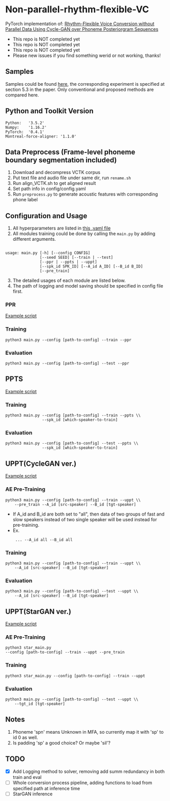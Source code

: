 # Non-parallel-rhythm-flexible-VC
PyTorch implementation of: 
[Rhythm-Flexible Voice Conversion without Parallel Data Using Cycle-GAN over Phoneme Posteriorgram Sequences](https://arxiv.org/abs/1808.03113)

* This repo is NOT completed yet
* This repo is NOT completed yet
* This repo is NOT completed yet
* Please new issues if you find something werid or not working, thanks!

## Samples
Samples could be found [here](./samples), the corresponding experiment is specified at section 5.3 in the paper. Only conventional and proposed methods are compared here.

## Python and Toolkit Version
    Python:   '3.5.2'
    Numpy:    '1.16.2'
    PyTorch:  '0.4.1'
    Montreal-force-aligner: '1.1.0'

## Data Preprocess (Frame-level phoneme boundary segmentation included)
1. Download and decompress VCTK corpus
2. Put text file and audio file under same dir, run `rename.sh`
3. Run align_VCTK.sh to get aligned result
4. Set path info in config/config.yaml
5. Run `preprocess.py` to generate acoustic features with corresponding phone label

## Configuration and Usage
1. All hyperparameters are listed in [this .yaml file](./config/config.yaml)
2. All modules training could be done by calling the `main.py` by adding different arguments. 
<pre><code>
usage: main.py [-h] [--config CONFIG] 
               [--seed SEED] [--train | --test]
               [--ppr | --ppts | --uppt] 
               [--spk_id SPK_ID] [--A_id A_ID] [--B_id B_ID] 
               [--pre_train]
</code></pre>
3. The detailed usages of each module are listed below.
4. The path of logging and model saving should be specified in config file first.

### PPR
[Example script](./ppr.sh)
### Training
<pre><code>python3 main.py --config [path-to-config] --train --ppr</code></pre>
### Evaluation
<pre><code>python3 main.py --config [path-to-config] --test --ppr</code></pre>

## PPTS
[Example script](./ppts.sh)
### Training
<pre><code>python3 main.py --config [path-to-config] --train --ppts \\
                --spk_id [which-speaker-to-train]</code></pre>

### Evaluation
<pre><code>python3 main.py --config [path-to-config] --test --ppts \\
                --spk_id [which-speaker-to-train]</code></pre>

## UPPT(CycleGAN ver.)
[Example script](./uppt.sh)
### AE Pre-Training
<pre><code>python3 main.py --config [path-to-config] --train --uppt \\
    --pre_train --A_id [src-speaker] --B_id [tgt-speaker]</code></pre>
* If A_id and B_id are both set to "all", then data of two groups of fast and slow speakers instead of two single speaker will be used instead for pre-training.
* Ex. <pre><code> ... --A_id all --B_id all</code></pre>

### Training
<pre><code>python3 main.py --config [path-to-config] --train --uppt \\
    --A_id [src-speaker] --B_id [tgt-speaker]</code></pre>

### Evaluation
<pre><code>python3 main.py --config [path-to-config] --test --uppt \\
    --A_id [src-speaker] --B_id [tgt-speaker]</code></pre>

## UPPT(StarGAN ver.)
[Example script](./star.sh)
### AE Pre-Training
<pre><code>python3 star_main.py 
--config [path-to-config] --train --uppt --pre_train</code></pre>

### Training
<pre><code>python3 star_main.py --config [path-to-config] --train --uppt</code></pre>

### Evaluation
<pre><code>python3 main.py --config [path-to-config] --test --uppt \\
    --tgt_id [tgt-speaker]</code></pre>


## Notes
1. Phoneme 'spn' means Unknown in MFA, so currently map it with 'sp' to id 0 as well.
2. Is padding 'sp' a good choice? Or maybe 'sil'?

## TODO
- [x] Add Logging method to solver, removing add summ redundancy in both train and eval
- [ ] Whole conversion process pipeline, adding functions to load from specified path at inference time
- [ ] StarGAN inference
